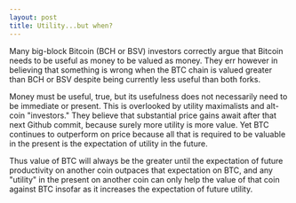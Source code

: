 ```yaml
---
layout: post
title: Utility...but when?
---
```


Many big-block Bitcoin (BCH or BSV) investors correctly argue that Bitcoin needs to be useful as money to be valued as money. They err however in believing that something is wrong when the BTC chain is valued greater than BCH or BSV despite being currently less useful than both forks. 

Money must be useful, true, but its usefulness does not necessarily need to be immediate or present. This is overlooked by utility maximalists and alt-coin "investors." They believe that substantial price gains await after that next Github commit, because surely more utility is more value. Yet BTC continues to outperform on price because all that is required to be valuable in the present is the expectation of utility in the future.

Thus value of BTC will always be the greater until the expectation of future productivity on another coin outpaces that expectation on BTC, and any "utility" in the present on another coin can only help the value of that coin against BTC insofar as it increases the expectation of future utility.
